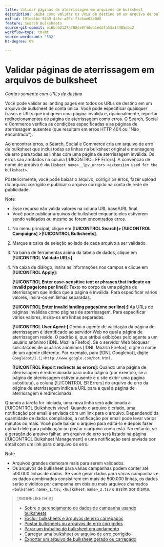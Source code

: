 ```yaml
---
title: Validar páginas de aterrissagem em arquivos de bulksheet
description: Saiba como validar os URLs de destino em um arquivo de bulksheet de uma única conta.
exl-id: 191cb1bc-54a9-4c6c-a29c-f3cbae08e0d8
feature: Search Bulksheets
source-git-commit: e16bc62127a708de8f4deb1eddfa53a14405cbc2
workflow-type: tm+mt
source-wordcount: '532'
ht-degree: 0%

---
```


# Validar páginas de aterrissagem em arquivos de bulksheet

*Contas somente com URLs de destino*

Você pode validar as landing pages em todos os URLs de destino em um arquivo de bulksheet de conta única. Você pode especificar quaisquer frases e URLs que indiquem uma página inválida e, opcionalmente, reportar redirecionamentos de página de aterrissagem como erros. O Search, Social e Commerce verifica as condições especificadas e as páginas de aterrissagem ausentes (que resultam em erros HTTP 404 ou &quot;Não encontrado&quot;).

Ao encontrar erros, o Search, Social e Commerce cria um arquivo de erro de bulksheet que inclui todas as linhas na bulksheet original e mensagens de erro para todas as linhas com uma página de aterrissagem inválida. Os erros são anotados na coluna [!UICONTROL EF Errors]. A convenção de nome de arquivo é `<bulksheet name>__lpv_errors.<extension used for the bulksheet>`.

Posteriormente, você pode baixar o arquivo, corrigir os erros, fazer upload do arquivo corrigido e publicar o arquivo corrigido na conta de rede de publicidade.

>[!NOTE]
>
>* Esse recurso não valida valores na coluna URL base/URL final.
>* Você pode publicar arquivos de bulksheet enquanto eles estiverem sendo validados ou mesmo se forem encontrados erros.

1. No menu principal, clique em **[!UICONTROL Search]> [!UICONTROL Campaigns] >[!UICONTROL Bulksheets]**.

1. Marque a caixa de seleção ao lado de cada arquivo a ser validado.

1. Na barra de ferramentas acima da tabela de dados, clique em **[!UICONTROL Validate URLs]**.

1. Na caixa de diálogo, insira as informações nos campos e clique em **[!UICONTROL Apply]**:

   **[!UICONTROL Enter case-sensitive text or phrases that indicate an invalid page(one per line)]:** Texto no corpo de uma página de aterrissagem que indica que a página é inválida. Para especificar vários valores, insira-os em linhas separadas.

   **[!UICONTROL Enter invalid landing pages(one per line):]** As URLs de páginas inválidas como páginas de aterrissagem. Para especificar vários valores, insira-os em linhas separadas.

   **[!UICONTROL User Agent:]** Como o agente de validação da página de aterrissagem é identificado ao servidor Web no qual a página de aterrissagem reside. O padrão é, que atribui exibições pelo agente a um usuário anônimo [!DNL Mozilla Firefox]. Se o servidor Web bloquear solicitações de usuários anônimos [!DNL Mozilla Firefox], digite o nome de um agente diferente. Por exemplo, para [!DNL Googlebot], digite `Googlebot/2.1;+http://www.google.com/bot.html`.

   **[!UICONTROL Report redirects as errors]:** Quando uma página de aterrissagem é redirecionada para outra página (por exemplo, se a página de aterrissagem estiver ausente e o site exibir uma página substituta), a coluna [!UICONTROL ER Errors] no arquivo de erro da página de aterrissagem indica a URL para a qual a página de aterrissagem é redirecionada.

Quando a tarefa for iniciada, uma nova linha será adicionada à [!UICONTROL Bulksheets view]. Quando o arquivo é criado, uma notificação por email é enviada com um link para o arquivo. Dependendo da quantidade de dados compilados, a notificação por email pode levar vários minutos ou mais. Você pode baixar o arquivo para editá-lo e depois fazer upload dele para publicação ou postar o arquivo como está. No entanto, se a geração do arquivo falhar, um arquivo de erro será listado na página [!UICONTROL Bulksheet Management] e uma notificação será enviada por email com um link para o arquivo de erro.

>[!NOTE]
>
>* Arquivos grandes demoram mais para serem validados.
>* Os arquivos de bulksheet para várias campanhas podem conter até 500.000 linhas de dados. Se você gerar dados para várias campanhas e os dados combinados consistirem em mais de 500.000 linhas, os dados serão divididos por campanha em dois ou mais arquivos chamados `<bulksheet name>_1.tsv`, `<bulksheet name>_2.tsv` e assim por diante.

>[!MORELIKETHIS]
>
>* [Sobre o gerenciamento de dados de campanha usando bulksheets](bulksheet-about.md)
>* [Excluir bulksheets e arquivos de erro carregados](bulksheet-delete.md)
>* [Postar bulksheets ou arquivos de erro corrigidos](bulksheet-post.md)
>* [Parar um trabalho de bulksheet em andamento](bulksheet-stop-job.md)
>* [Carregar uma bulksheet ou arquivo de erro corrigido](bulksheet-upload.md)
>* [Exportar um arquivo de bulksheet gerado ou carregado](bulksheet-export.md)
